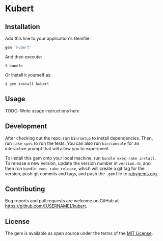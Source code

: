 # Kubert

## Installation

Add this line to your application's Gemfile:

```ruby
gem 'kubert'
```

And then execute:

    $ bundle

Or install it yourself as:

    $ gem install kubert

## Usage

TODO: Write usage instructions here

## Development

After checking out the repo, run `bin/setup` to install dependencies. Then, run `rake spec` to run the tests. You can also run `bin/console` for an interactive prompt that will allow you to experiment.

To install this gem onto your local machine, run `bundle exec rake install`. To release a new version, update the version number in `version.rb`, and then run `bundle exec rake release`, which will create a git tag for the version, push git commits and tags, and push the `.gem` file to [rubygems.org](https://rubygems.org).

## Contributing

Bug reports and pull requests are welcome on GitHub at https://github.com/[USERNAME]/kubert.


## License

The gem is available as open source under the terms of the [MIT License](http://opensource.org/licenses/MIT).

